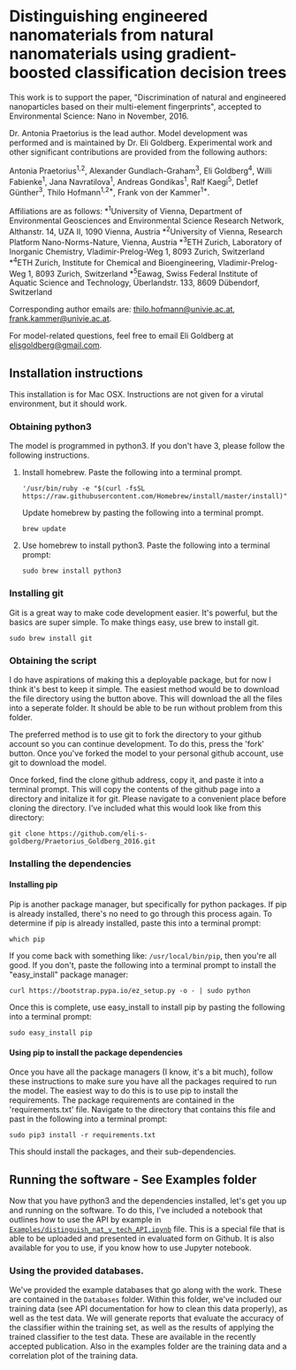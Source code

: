 # Distinguishing engineered nanomaterials from natural nanomaterials using gradient-boosted classification decision trees

This work is to support the paper, "Discrimination of natural and engineered nanoparticles based on their multi-element fingerprints", accepted to Environmental Science: Nano in November, 2016.

Dr. Antonia Praetorius is the lead author. Model development was performed and is maintained by Dr. Eli Goldberg. Experimental work and other significant contributions are provided from the following authors:

Antonia Praetorius<sup>1,2</sup>, Alexander Gundlach-Graham<sup>3</sup>, Eli Goldberg<sup>4</sup>, Willi Fabienke<sup>1</sup>, Jana Navratilova<sup>1</sup>, Andreas Gondikas<sup>1</sup>, Ralf Kaegi<sup>5</sup>, Detlef Günther<sup>3</sup>, Thilo Hofmann<sup>1,2*</sup>,  Frank von der Kammer<sup>1*</sup>.

Affiliations are as follows:
*<sup>1</sup>University of Vienna, Department of Environmental Geosciences and Environmental Science Research Network, Althanstr. 14, UZA II, 1090 Vienna, Austria
*<sup>2</sup>University of Vienna, Research Platform Nano-Norms-Nature, Vienna, Austria
*<sup>3</sup>ETH Zurich, Laboratory of Inorganic Chemistry, Vladimir-Prelog-Weg 1, 8093 Zurich, Switzerland
*<sup>4</sup>ETH Zurich, Institute for Chemical and Bioengineering, Vladimir-Prelog-Weg 1, 8093 Zurich, Switzerland
*<sup>5</sup>Eawag, Swiss Federal Institute of Aquatic Science and Technology, Überlandstr. 133, 8609 Dübendorf, Switzerland

Corresponding author emails are: thilo.hofmann@univie.ac.at, frank.kammer@univie.ac.at.

For model-related questions, feel free to email Eli Goldberg at <elisgoldberg@gmail.com>.


## Installation instructions

This installation is for Mac OSX. Instructions are not given for a virutal environment, but it should work.


### Obtaining python3
The model is programmed in python3. If you don't have 3, please follow the following instructions.

1. Install homebrew.
    Paste the following into a terminal prompt.

    `'/usr/bin/ruby -e "$(curl -fsSL https://raw.githubusercontent.com/Homebrew/install/master/install)"`

    Update homebrew by pasting the following into a terminal prompt.

    `brew update`

2. Use homebrew to install python3.
    Paste the following into a terminal prompt:

    `sudo brew install python3`

### Installing git
Git is a great way to make code development easier. It's powerful, but the basics are super simple. To make things easy, use brew to install git.

`sudo brew install git`

### Obtaining the script
I do have aspirations of making this a deployable package, but for now I think it's best to keep it simple. The easiest method would be to download the file directory using the button above. This will download the all the files into a seperate folder. It should be able to be run without problem from this folder.

The preferred method is to use git to fork the directory to your github account so you can continue development. To do this, press the 'fork' button. Once you've forked the model to your personal github account, use git to download the model.

Once forked, find the clone github address, copy it, and paste it into a terminal prompt. This will copy the contents of the github page into a directory and initalize it for git. Please navigate to a convenient place before cloning the directory. I've included what this would look like from this directory:

`git clone https://github.com/eli-s-goldberg/Praetorius_Goldberg_2016.git`

### Installing the dependencies

#### Installing pip
Pip is another package manager, but specifically for python packages. If pip is already installed, there's no need to go through this process again. To determine if pip is already installed, paste this into a terminal prompt:

`which pip`

If you come back with something like: `/usr/local/bin/pip`, then you're all good. If you don't, paste the following into a terminal prompt to install the "easy_install" package manager:

`curl https://bootstrap.pypa.io/ez_setup.py -o - | sudo python`

Once this is complete, use easy_install to install pip by pasting the following into a terminal prompt:

`sudo easy_install pip`

#### Using pip to install the package dependencies

Once you have all the package managers (I know, it's a bit much), follow these instructions to make sure you have all the packages required to run the model. The easiest way to do this is to use pip to install the requirements. The package requirements are contained in the 'requirements.txt' file. Navigate to the directory that contains this file and past in the following into a terminal prompt:

`sudo pip3 install -r requirements.txt`

This should install the packages, and their sub-dependencies.

## Running the software - See Examples folder

Now that you have python3 and the dependencies installed, let's get you up and running on the software. To do this, I've included a notebook that outlines how to use the API by example in [`Examples/distinguish_nat_v_tech_API.ipynb`](https://github.com/eli-s-goldberg/Praetorius_Goldberg_2016/blob/master/Examples/distinguish_nat_v_tech_API.ipynb) file. This is a special file that is able to be uploaded and presented in evaluated form on Github. It is also available for you to use, if you know how to use Jupyter notebook.

### Using the provided databases.
We've provided the example databases that go along with the work. These are contained in the `Databases` folder. Within this folder, we've included our training data (see API documentation for how to clean this data properly), as well as the test data. We will generate reports that evaluate the accuracy of the classifier within the training set, as well as the results of applying the trained classifier to the test data. These are available in the recently accepted publication.
Also in the examples folder are the training data and a correlation plot of the training data.